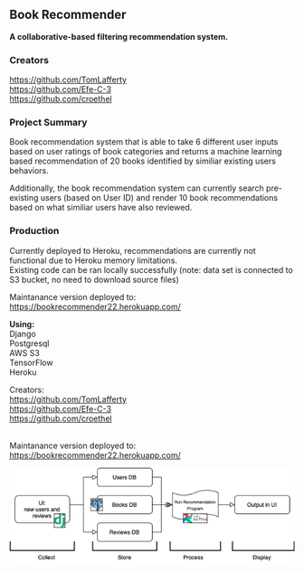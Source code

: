 ## Book Recommender
<b>A collaborative-based filtering recommendation system. </b>

### Creators
https://github.com/TomLafferty</br>
https://github.com/Efe-C-3</br>
https://github.com/croethel</br>

### Project Summary
Book recommendation system that is able to take 6 different user inputs based on user ratings of book categories and returns a machine learning based recommendation of 20 books identified by similiar existing users behaviors.</br>

Additionally, the book recommendation system can currently search pre-existing users (based on User ID) and render 10 book recommendations based on what similiar users have also reviewed.

### Production
Currently deployed to Heroku, recommendations are currently not functional due to Heroku memory limitations.</br>
Existing code can be ran locally successfully (note: data set is connected to S3 bucket, no need to download source files)</br>

Maintanance version deployed to:</br>
https://bookrecommender22.herokuapp.com/</br>





<b>Using:</br></b>
Django</br>
Postgresql</br>
AWS S3</br>
TensorFlow</br>
Heroku</br>

Creators:</br>
https://github.com/TomLafferty</br>
https://github.com/Efe-C-3</br>
https://github.com/croethel</br>
</br>

Maintanance version deployed to:</br>
https://bookrecommender22.herokuapp.com/</br>


![Alt text](final.png?raw=true "Title")
